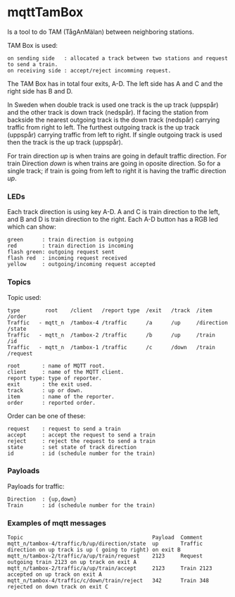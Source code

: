 # mqttTamBox
Is a tool to do TAM (TågAnMälan) between neighboring stations.

TAM Box is used:

	on sending side   : allocated a track between two stations and request to send a train.
	on receiving side : accept/reject incomming request.

The TAM Box has in total four exits, A-D.
The left side has A and C and the right side has B and D.

In Sweden when double track is used one track is the up track (uppspår) and the other track is down track (nedspår).
If facing the station from backside the nearest outgoing track is the down track (nedspår) carrying traffic from right to left.
The furthest outgoing track is the up track (uppspår) carrying traffic from left to right.
If single outgoing track is used then the track is the up track (uppspår).

For train direction *up* is when trains are going in default traffic direction.
For train Direction *down* is when trains are going in oposite direction.
So for a single track; if train is going from left to right it is having the traffic direction *up*.

### LEDs
Each track direction is using key A-D. A and C is train direction to the left, and B and D is train direction to the right.
Each A-D button has a RGB led which can show:

	green      : train direction is outgoing
	red        : train direction is incoming
	flash green: outgoing request sent
	flash red  : incoming request received
	yellow     : outgoing/incoming request accepted

### Topics
Topic used:

	type        root    /client   /report type  /exit   /track  /item       /order
	Traffic   - mqtt_n  /tambox-4 /traffic      /a      /up     /direction  /state
	Traffic   - mqtt_n  /tambox-2 /traffic      /b      /up     /train      /id
	Traffic   - mqtt_n  /tambox-1 /traffic      /c      /down   /train      /request

	root       : name of MQTT root.
	client     : name of the MQTT client.
	report type: type of reporter.
	exit       : the exit used.
	track      : up or down.
	item       : name of the reporter.
	order      : reported order.

Order can be one of these:

	request	   : request to send a train
	accept     : accept the request to send a train
	reject     : reject the request to send a train
	state      : set state of track direction
	id         : id (schedule number for the train)

### Payloads
Payloads for traffic:

	Direction  : {up,down}
	Train      : id (schedule number for the train)

### Examples of mqtt messages

	Topic                                         Payload  Comment
	mqtt_n/tambox-4/traffic/b/up/direction/state  up       Traffic direction on up track is up ( going to right) on exit B
	mqtt_n/tambox-2/traffic/a/up/train/request    2123     Request outgoing train 2123 on up track on exit A
	mqtt_n/tambox-2/traffic/a/up/train/accept     2123     Train 2123 accepted on up track on exit A
	mqtt_n/tambox-4/traffic/c/down/train/reject   342      Train 348 rejected on down track on exit C
